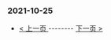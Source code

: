 ### 2021-10-25 
 

- [ < 上一页 ](https://github.com/able8/weibo-hot-record/blob/master/2021-10-24.md) -------- [ 下一页 > ](https://github.com/able8/weibo-hot-record/blob/master/2021-10-26.md)
